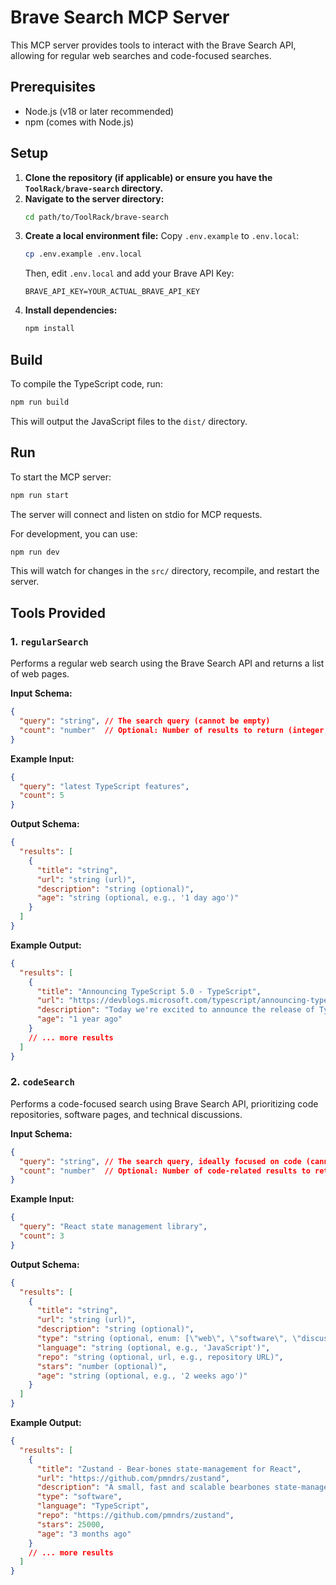 # Brave Search MCP Server

This MCP server provides tools to interact with the Brave Search API, allowing for regular web searches and code-focused searches.

## Prerequisites

*   Node.js (v18 or later recommended)
*   npm (comes with Node.js)

## Setup

1.  **Clone the repository (if applicable) or ensure you have the `ToolRack/brave-search` directory.**
2.  **Navigate to the server directory:**
    ```bash
    cd path/to/ToolRack/brave-search
    ```
3.  **Create a local environment file:**
    Copy `.env.example` to `.env.local`:
    ```bash
    cp .env.example .env.local
    ```
    Then, edit `.env.local` and add your Brave API Key:
    ```
    BRAVE_API_KEY=YOUR_ACTUAL_BRAVE_API_KEY
    ```
4.  **Install dependencies:**
    ```bash
    npm install
    ```

## Build

To compile the TypeScript code, run:

```bash
npm run build
```

This will output the JavaScript files to the `dist/` directory.

## Run

To start the MCP server:

```bash
npm run start
```

The server will connect and listen on stdio for MCP requests.

For development, you can use:
```bash
npm run dev
```
This will watch for changes in the `src/` directory, recompile, and restart the server.

## Tools Provided

### 1. `regularSearch`

Performs a regular web search using the Brave Search API and returns a list of web pages.

**Input Schema:**

```json
{
  "query": "string", // The search query (cannot be empty)
  "count": "number"  // Optional: Number of results to return (integer, positive, default: 10)
}
```

**Example Input:**

```json
{
  "query": "latest TypeScript features",
  "count": 5
}
```

**Output Schema:**

```json
{
  "results": [
    {
      "title": "string",
      "url": "string (url)",
      "description": "string (optional)",
      "age": "string (optional, e.g., '1 day ago')"
    }
  ]
}
```

**Example Output:**

```json
{
  "results": [
    {
      "title": "Announcing TypeScript 5.0 - TypeScript",
      "url": "https://devblogs.microsoft.com/typescript/announcing-typescript-5-0/",
      "description": "Today we're excited to announce the release of TypeScript 5.0! If you're not yet familiar with TypeScript...",
      "age": "1 year ago"
    }
    // ... more results
  ]
}
```

### 2. `codeSearch`

Performs a code-focused search using Brave Search API, prioritizing code repositories, software pages, and technical discussions.

**Input Schema:**

```json
{
  "query": "string", // The search query, ideally focused on code (cannot be empty)
  "count": "number"  // Optional: Number of code-related results to return (integer, positive, default: 5)
}
```

**Example Input:**

```json
{
  "query": "React state management library",
  "count": 3
}
```

**Output Schema:**

```json
{
  "results": [
    {
      "title": "string",
      "url": "string (url)",
      "description": "string (optional)",
      "type": "string (optional, enum: [\"web\", \"software\", \"discussion\", \"code_infobox\"])",
      "language": "string (optional, e.g., 'JavaScript')",
      "repo": "string (optional, url, e.g., repository URL)",
      "stars": "number (optional)",
      "age": "string (optional, e.g., '2 weeks ago')"
    }
  ]
}
```

**Example Output:**

```json
{
  "results": [
    {
      "title": "Zustand - Bear-bones state-management for React",
      "url": "https://github.com/pmndrs/zustand",
      "description": "A small, fast and scalable bearbones state-management solution. Zustand has a comfy api based on hooks.",
      "type": "software",
      "language": "TypeScript",
      "repo": "https://github.com/pmndrs/zustand",
      "stars": 25000,
      "age": "3 months ago"
    }
    // ... more results
  ]
}
```
